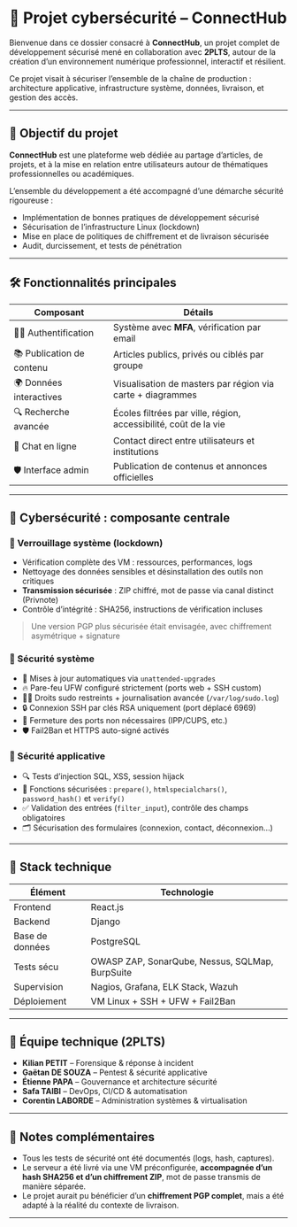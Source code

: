 # 🧠 Projet cybersécurité – ConnectHub

Bienvenue dans ce dossier consacré à **ConnectHub**, un projet complet de développement sécurisé mené en collaboration avec **2PLTS**, autour de la création d’un environnement numérique professionnel, interactif et résilient.

Ce projet visait à sécuriser l’ensemble de la chaîne de production : architecture applicative, infrastructure système, données, livraison, et gestion des accès.

---

## 🧩 Objectif du projet

**ConnectHub** est une plateforme web dédiée au partage d’articles, de projets, et à la mise en relation entre utilisateurs autour de thématiques professionnelles ou académiques.

L’ensemble du développement a été accompagné d’une démarche sécurité rigoureuse :

- Implémentation de bonnes pratiques de développement sécurisé
- Sécurisation de l’infrastructure Linux (lockdown)
- Mise en place de politiques de chiffrement et de livraison sécurisée
- Audit, durcissement, et tests de pénétration

---

## 🛠️ Fonctionnalités principales

| Composant | Détails |
|----------|---------|
| 🧑‍💻 Authentification | Système avec **MFA**, vérification par email |
| 📚 Publication de contenu | Articles publics, privés ou ciblés par groupe |
| 🌍 Données interactives | Visualisation de masters par région via carte + diagrammes |
| 🔍 Recherche avancée | Écoles filtrées par ville, région, accessibilité, coût de la vie |
| 💬 Chat en ligne | Contact direct entre utilisateurs et institutions |
| 🛡️ Interface admin | Publication de contenus et annonces officielles |

---

## 🔐 Cybersécurité : composante centrale

### 🔹 Verrouillage système (lockdown)

- Vérification complète des VM : ressources, performances, logs
- Nettoyage des données sensibles et désinstallation des outils non critiques
- **Transmission sécurisée** : ZIP chiffré, mot de passe via canal distinct (Privnote)
- Contrôle d’intégrité : SHA256, instructions de vérification incluses

> Une version PGP plus sécurisée était envisagée, avec chiffrement asymétrique + signature

### 🔹 Sécurité système

- 🔄 Mises à jour automatiques via `unattended-upgrades`
- 🔥 Pare-feu UFW configuré strictement (ports web + SSH custom)
- 🧑‍🔧 Droits sudo restreints + journalisation avancée (`/var/log/sudo.log`)
- 🔒 Connexion SSH par clés RSA uniquement (port déplacé 6969)
- 🚫 Fermeture des ports non nécessaires (IPP/CUPS, etc.)
- 🛡️ Fail2Ban et HTTPS auto-signé activés

### 🔹 Sécurité applicative

- 🔍 Tests d’injection SQL, XSS, session hijack
- 🧪 Fonctions sécurisées : `prepare()`, `htmlspecialchars()`, `password_hash()` et `verify()`
- ✅ Validation des entrées (`filter_input`), contrôle des champs obligatoires
- 🗂️ Sécurisation des formulaires (connexion, contact, déconnexion…)

---

## 🧬 Stack technique

| Élément      | Technologie |
|--------------|-------------|
| Frontend     | React.js    |
| Backend      | Django      |
| Base de données | PostgreSQL |
| Tests sécu   | OWASP ZAP, SonarQube, Nessus, SQLMap, BurpSuite |
| Supervision  | Nagios, Grafana, ELK Stack, Wazuh |
| Déploiement  | VM Linux + SSH + UFW + Fail2Ban |

---

## 👥 Équipe technique (2PLTS)

- **Kilian PETIT** – Forensique & réponse à incident  
- **Gaëtan DE SOUZA** – Pentest & sécurité applicative  
- **Étienne PAPA** – Gouvernance et architecture sécurité  
- **Safa TAIBI** – DevOps, CI/CD & automatisation  
- **Corentin LABORDE** – Administration systèmes & virtualisation

---

## 🧾 Notes complémentaires

- Tous les tests de sécurité ont été documentés (logs, hash, captures).
- Le serveur a été livré via une VM préconfigurée, **accompagnée d’un hash SHA256 et d’un chiffrement ZIP**, mot de passe transmis de manière séparée.
- Le projet aurait pu bénéficier d’un **chiffrement PGP complet**, mais a été adapté à la réalité du contexte de livraison.

---
